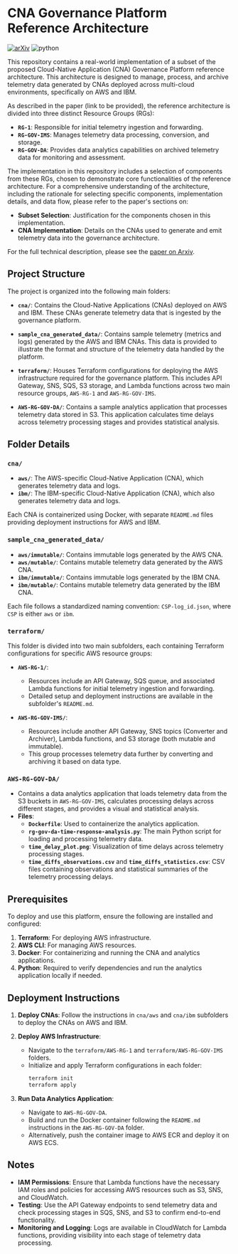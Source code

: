 # CNA Governance Platform Reference Architecture
[![arXiv](https://img.shields.io/badge/arXiv-2302.11617-b31b1b.svg)](https://arxiv.org/abs/2302.11617)
![python](https://img.shields.io/badge/python-3.11.0-blue.svg)

This repository contains a real-world implementation of a subset of the proposed Cloud-Native Application (CNA) Governance Platform reference architecture. This architecture is designed to manage, process, and archive telemetry data generated by CNAs deployed across multi-cloud environments, specifically on AWS and IBM.

As described in the paper (link to be provided), the reference architecture is divided into three distinct Resource Groups (RGs):
- **`RG-1`**: Responsible for initial telemetry ingestion and forwarding.
- **`RG-GOV-IMS`**: Manages telemetry data processing, conversion, and storage.
- **`RG-GOV-DA`**: Provides data analytics capabilities on archived telemetry data for monitoring and assessment.

The implementation in this repository includes a selection of components from these RGs, chosen to demonstrate core functionalities of the reference architecture. For a comprehensive understanding of the architecture, including the rationale for selecting specific components, implementation details, and data flow, please refer to the paper's sections on:
- **Subset Selection**: Justification for the components chosen in this implementation.
- **CNA Implementation**: Details on the CNAs used to generate and emit telemetry data into the governance architecture.

For the full technical description, please see the [paper on Arxiv](https://arxiv.org/abs/2302.11617).

## Project Structure

The project is organized into the following main folders:

- **`cna/`**: Contains the Cloud-Native Applications (CNAs) deployed on AWS and IBM. These CNAs generate telemetry data that is ingested by the governance platform.

- **`sample_cna_generated_data/`**: Contains sample telemetry (metrics and logs) generated by the AWS and IBM CNAs. This data is provided to illustrate the format and structure of the telemetry data handled by the platform.

- **`terraform/`**: Houses Terraform configurations for deploying the AWS infrastructure required for the governance platform. This includes API Gateway, SNS, SQS, S3 storage, and Lambda functions across two main resource groups, `AWS-RG-1` and `AWS-RG-GOV-IMS`.

- **`AWS-RG-GOV-DA/`**: Contains a sample analytics application that processes telemetry data stored in S3. This application calculates time delays across telemetry processing stages and provides statistical analysis.

## Folder Details

### `cna/`
- **`aws/`**: The AWS-specific Cloud-Native Application (CNA), which generates telemetry data and logs.
- **`ibm/`**: The IBM-specific Cloud-Native Application (CNA), which also generates telemetry data and logs.

Each CNA is containerized using Docker, with separate `README.md` files providing deployment instructions for AWS and IBM.

### `sample_cna_generated_data/`
- **`aws/immutable/`**: Contains immutable logs generated by the AWS CNA.
- **`aws/mutable/`**: Contains mutable telemetry data generated by the AWS CNA.
- **`ibm/immutable/`**: Contains immutable logs generated by the IBM CNA.
- **`ibm/mutable/`**: Contains mutable telemetry data generated by the IBM CNA.

Each file follows a standardized naming convention: `CSP-log_id.json`, where `CSP` is either `aws` or `ibm`.

### `terraform/`
This folder is divided into two main subfolders, each containing Terraform configurations for specific AWS resource groups:

- **`AWS-RG-1/`**:
    - Resources include an API Gateway, SQS queue, and associated Lambda functions for initial telemetry ingestion and forwarding.
    - Detailed setup and deployment instructions are available in the subfolder's `README.md`.

- **`AWS-RG-GOV-IMS/`**:
    - Resources include another API Gateway, SNS topics (Converter and Archiver), Lambda functions, and S3 storage (both mutable and immutable).
    - This group processes telemetry data further by converting and archiving it based on data type.

### `AWS-RG-GOV-DA/`
- Contains a data analytics application that loads telemetry data from the S3 buckets in `AWS-RG-GOV-IMS`, calculates processing delays across different stages, and provides a visual and statistical analysis.
- **Files**:
    - **`Dockerfile`**: Used to containerize the analytics application.
    - **`rg-gov-da-time-response-analysis.py`**: The main Python script for loading and processing telemetry data.
    - **`time_delay_plot.png`**: Visualization of time delays across telemetry processing stages.
    - **`time_diffs_observations.csv`** and **`time_diffs_statistics.csv`**: CSV files containing observations and statistical summaries of the telemetry processing delays.

## Prerequisites

To deploy and use this platform, ensure the following are installed and configured:

1. **Terraform**: For deploying AWS infrastructure.
2. **AWS CLI**: For managing AWS resources.
3. **Docker**: For containerizing and running the CNA and analytics applications.
4. **Python**: Required to verify dependencies and run the analytics application locally if needed.

## Deployment Instructions

1. **Deploy CNAs**: Follow the instructions in `cna/aws` and `cna/ibm` subfolders to deploy the CNAs on AWS and IBM.

2. **Deploy AWS Infrastructure**:
    - Navigate to the `terraform/AWS-RG-1` and `terraform/AWS-RG-GOV-IMS` folders.
    - Initialize and apply Terraform configurations in each folder:
      ```bash
      terraform init
      terraform apply
      ```

3. **Run Data Analytics Application**:
    - Navigate to `AWS-RG-GOV-DA`.
    - Build and run the Docker container following the `README.md` instructions in the `AWS-RG-GOV-DA` folder.
    - Alternatively, push the container image to AWS ECR and deploy it on AWS ECS.

## Notes

- **IAM Permissions**: Ensure that Lambda functions have the necessary IAM roles and policies for accessing AWS resources such as S3, SNS, and CloudWatch.
- **Testing**: Use the API Gateway endpoints to send telemetry data and check processing stages in SQS, SNS, and S3 to confirm end-to-end functionality.
- **Monitoring and Logging**: Logs are available in CloudWatch for Lambda functions, providing visibility into each stage of telemetry data processing.

 
